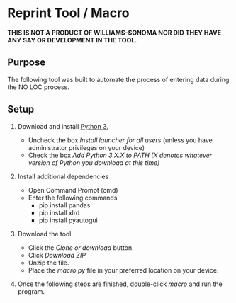 # Reprint Tool / Macro

**THIS IS NOT A PRODUCT OF WILLIAMS-SONOMA NOR DID THEY HAVE ANY SAY OR DEVELOPMENT IN THE TOOL.**

## Purpose 
The following tool was built to automate the process of entering data during the NO LOC process. 

## Setup 
1. Download and install [Python 3.](https://www.python.org/downloads/)
    * Uncheck the box *Install launcher for all users* (unless you have administrator privileges on your device) 
    * Check the box *Add Python 3.X.X to PATH (X denotes whatever version of Python you download at this time)*
    
2. Install additional dependencies
    * Open Command Prompt (cmd)
    * Enter the following commands
      * pip install pandas
      * pip install xlrd
      * pip install pyautogui 

3. Download the tool. 
      * Click the *Clone or download* button.
      * Click *Download ZIP*
      * Unzip the file. 
      * Place the *macro.py* file in your preferred location on your device. 

4. Once the following steps are finished, double-click *macro* and run the program. 

    
 
    


